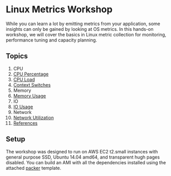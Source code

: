 # Linux Metrics Workshop
While you can learn a lot by emitting metrics from your application, some insights can only be gained by looking at OS metrics. In this hands-on workshop, we will cover the basics in Linux metric collection for monitoring, performance tuning and capacity planning.

## Topics
1. CPU
  1. [CPU Percentage](docs/cpu-percentage.md)
  2. [CPU Load](docs/cpu-load.md)
  3. [Context Switches](docs/cpu-ctxt.md)
2. Memory
  1. [Memory Usage](docs/memory-usage.md)
3. IO
  1. [IO Usage](docs/io-usage.md)
4. Network
  1. [Network Utilization](docs/net-util.md)
5. [References](docs/references.md)

## Setup
The workshop was designed to run on AWS EC2 t2.small instances with general purpose SSD, Ubuntu 14.04 amd64, and transparent hugh pages disabled.
You can build an AMI with all the dependencies installed using the attached [packer](https://www.packer.io/) template.
